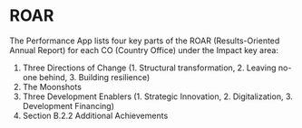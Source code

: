 # ROAR

The Performance App lists four key parts of the ROAR (Results-Oriented Annual Report) for each CO (Country Office) under the Impact key area:

1. Three Directions of Change (1. Structural transformation, 2. Leaving no-one behind, 3. Building resilience)
2. The Moonshots
3. Three Development Enablers (1. Strategic Innovation, 2. Digitalization, 3. Development Financing)
4. Section B.2.2 Additional Achievements&#x20;
